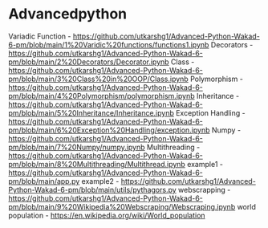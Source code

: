 # Advancedpython

Variadic Function - https://github.com/utkarshg1/Advanced-Python-Wakad-6-pm/blob/main/1%20Varidic%20functions/functions1.ipynb
Decorators - https://github.com/utkarshg1/Advanced-Python-Wakad-6-pm/blob/main/2%20Decorators/Decorator.ipynb
Class - https://github.com/utkarshg1/Advanced-Python-Wakad-6-pm/blob/main/3%20Class%20in%20OOP/Class.ipynb
Polymorphism - https://github.com/utkarshg1/Advanced-Python-Wakad-6-pm/blob/main/4%20Polymorphism/polymorphism.ipynb
Inheritance - https://github.com/utkarshg1/Advanced-Python-Wakad-6-pm/blob/main/5%20Inheritance/Inheritance.ipynb
Exception Handling - https://github.com/utkarshg1/Advanced-Python-Wakad-6-pm/blob/main/6%20Exception%20Handling/exception.ipynb
Numpy - https://github.com/utkarshg1/Advanced-Python-Wakad-6-pm/blob/main/7%20Numpy/numpy.ipynb
Multithreading - https://github.com/utkarshg1/Advanced-Python-Wakad-6-pm/blob/main/8%20Multithreading/Multithread.ipynb
example1 - https://github.com/utkarshg1/Advanced-Python-Wakad-6-pm/blob/main/app.py
example2 - https://github.com/utkarshg1/Advanced-Python-Wakad-6-pm/blob/main/utils/pythagors.py
webscrapping - https://github.com/utkarshg1/Advanced-Python-Wakad-6-pm/blob/main/9%20Wikipedia%20Webscraping/Webscraping.ipynb
world population - https://en.wikipedia.org/wiki/World_population